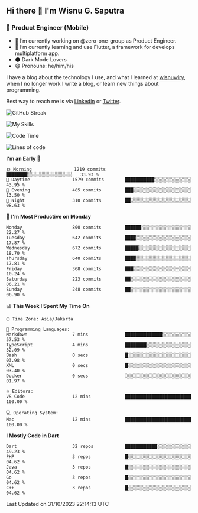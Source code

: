 ## Hi there 👋 I'm Wisnu G. Saputra

### :mobile_phone_off: Product Engineer (Mobile)

- 🔭 I’m currently working on @zero-one-group as Product Engineer.
- 🌱 I’m currently learning and use Flutter, a framework for develops multiplatform app.
- 🌑 Dark Mode Lovers
- 😄 Pronouns: he/him/his

I have a blog about the technology I use, and what I learned at [wisnuwiry](https://wisnuwiry.space/), when I no longer work I write a blog, or learn new things about programming.

Best way to reach me is via [Linkedin](https://www.linkedin.com/in/wisnu-saputra/) or [Twitter](https://twitter.com/wisnuwiry).

![GitHub Streak](https://streak-stats.demolab.com?user=wisnuwiry&theme=dark&hide_border=true)

![My Skills](https://skillicons.dev/icons?i=dart,flutter,kotlin,swift,go,js,css,neovim,git,linux&perline=5)

<!--START_SECTION:waka-->
![Code Time](http://img.shields.io/badge/Code%20Time-825%20hrs%2046%20mins-blue)

![Lines of code](https://img.shields.io/badge/From%20Hello%20World%20I%27ve%20Written-4.6%20million%20lines%20of%20code-blue)

**I'm an Early 🐤** 

```text
🌞 Morning                1219 commits        ████████░░░░░░░░░░░░░░░░░   33.93 % 
🌆 Daytime                1579 commits        ███████████░░░░░░░░░░░░░░   43.95 % 
🌃 Evening                485 commits         ███░░░░░░░░░░░░░░░░░░░░░░   13.50 % 
🌙 Night                  310 commits         ██░░░░░░░░░░░░░░░░░░░░░░░   08.63 % 
```
📅 **I'm Most Productive on Monday** 

```text
Monday                   800 commits         ██████░░░░░░░░░░░░░░░░░░░   22.27 % 
Tuesday                  642 commits         ████░░░░░░░░░░░░░░░░░░░░░   17.87 % 
Wednesday                672 commits         █████░░░░░░░░░░░░░░░░░░░░   18.70 % 
Thursday                 640 commits         ████░░░░░░░░░░░░░░░░░░░░░   17.81 % 
Friday                   368 commits         ███░░░░░░░░░░░░░░░░░░░░░░   10.24 % 
Saturday                 223 commits         ██░░░░░░░░░░░░░░░░░░░░░░░   06.21 % 
Sunday                   248 commits         ██░░░░░░░░░░░░░░░░░░░░░░░   06.90 % 
```


📊 **This Week I Spent My Time On** 

```text
🕑︎ Time Zone: Asia/Jakarta

💬 Programming Languages: 
Markdown                 7 mins              ██████████████░░░░░░░░░░░   57.53 % 
TypeScript               4 mins              ████████░░░░░░░░░░░░░░░░░   32.09 % 
Bash                     0 secs              █░░░░░░░░░░░░░░░░░░░░░░░░   03.98 % 
XML                      0 secs              █░░░░░░░░░░░░░░░░░░░░░░░░   03.40 % 
Docker                   0 secs              ░░░░░░░░░░░░░░░░░░░░░░░░░   01.97 % 

🔥 Editors: 
VS Code                  12 mins             █████████████████████████   100.00 % 

💻 Operating System: 
Mac                      12 mins             █████████████████████████   100.00 % 
```

**I Mostly Code in Dart** 

```text
Dart                     32 repos            ████████████░░░░░░░░░░░░░   49.23 % 
PHP                      3 repos             █░░░░░░░░░░░░░░░░░░░░░░░░   04.62 % 
Java                     3 repos             █░░░░░░░░░░░░░░░░░░░░░░░░   04.62 % 
Go                       3 repos             █░░░░░░░░░░░░░░░░░░░░░░░░   04.62 % 
C++                      3 repos             █░░░░░░░░░░░░░░░░░░░░░░░░   04.62 % 
```




 Last Updated on 31/10/2023 22:14:13 UTC
<!--END_SECTION:waka-->
